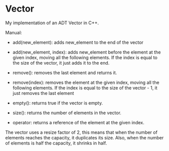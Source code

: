 # Vector
 My implementation of an ADT Vector in C++.

 Manual:

 - add(new_element): adds new_element to the end of the vector

 - add(new_element, index): adds new_element before the element at the given index, moving all the following elements. If the index is equal to the size of the vector, it just adds it to the end.

 - remove(): removes the last element and returns it.

 - remove(index): removes the element at the given index, moving all the following elements. If the index is equal to the size of the vector - 1, it just removes the last element

 - empty(): returns true if the vector is empty.

 - size(): returns the number of elements in the vector.

 - operator[](index): returns a reference of the element at the given index.

The vector uses a resize factor of 2, this means that when the number of elements reaches the capacity, it duplicates its size. Also, when the number of elements is half the capacity, it shrinks in half.
